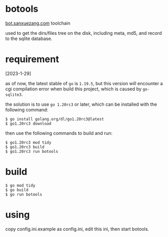 # botools
[bot.sanxuezang.com](https://bot.sanxuezang.com) toolchain

used to get the dirs/files tree on the disk, including meta, md5, and record to the sqlite database.

# requirement
[2023-1-29]

as of now, the latest stable of `go` is `1.19.5`, but this version will encounter a cgi compilation error when build this project, which is caused by `go-sqlite3`.

the solution is to use `go 1.20rc3` or later, which can be installed with the following command:
```
$ go install golang.org/dl/go1.20rc3@latest
$ go1.20rc3 download
```
then use the following commands to build and run:
```
$ go1.20rc3 mod tidy
$ go1.20rc3 build
$ go1.20rc3 run botools
```

# build
```
$ go mod tidy
$ go build
$ go run botools
```

# using
copy config.ini.example as config.ini, edit this ini, then start botools.
